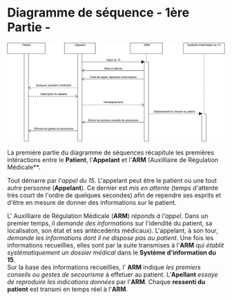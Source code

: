 Diagramme de séquence - 1ère Partie -
=======================================

![Diagramme de séquence - 1ère Partie](../exports/sequence_1.png)

La première partie du diagramme de séquences récapitule les premières intéractions entre le **Patient**,  l'**Appelant** et l'**ARM** (Auxilliaire de Régulation Médicale**.

Tout démarre par l'*appel du 15*. L'appelant peut être le patient ou une tout autre personne (**Appelant**).
Ce dernier est *mis en attente* (temps d'attente très court de l'ordre de quelques secondes) afin de rependre ses esprits et d'être en mesure de donner des informations sur le patient.

L' Auxilliaire de Régulation Médicale (**ARM**) *réponds à l'appel*. 
Dans un premier temps, il *demande des informations* sur l'idendité du patient, sa localisaton, son état et ses antécedents médicaux).
L'appelant, à son tour, *demande les informations dont il ne dispose pas au patient*. Une fois les informations recueillies, elles sont par la suite transmises à l'**ARM** qui *établit systématiquement un dossier médical* dans le **Système d'information du 15**.  
Sur la base des informations recueillies, l' **ARM** indique *les premiers conseils ou gestes de secourisme* à effetuer au patient.
L'**Apellant** *essaye de reproduire les indications données* par l'**ARM**. Chaque **ressenti du patient** est transmi en temps réel à l'**ARM**.
